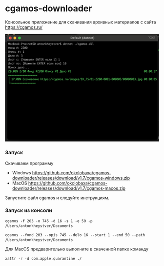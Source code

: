 # cgamos-downloader

Консольное приложение для скачивания архивных материалов с сайта https://cgamos.ru/

![screenshoot](https://raw.githubusercontent.com/okolobaxa/cgamos-downloader/master/screenshoot.png)

### Запуск
Скачиваем программу
* Windows https://github.com/okolobaxa/cgamos-downloader/releases/download/v1.7/cgamos-windows.zip
* MacOS https://github.com/okolobaxa/cgamos-downloader/releases/download/v1.7/cgamos-macos.zip

Запустите файл cgamos и следуйте инструкциям.

### Запуск из консоли
```
cgamos -f 203 -o 745 -d 16 -s 1 -e 50 -p /Users/antonkheystver/Documents
```
```
cgamos --fond 203 --opis 745 --delo 16 --start 1 --end 50 --path /Users/antonkheystver/Documents
```
Для MacOS предварительно выполните в скаченной папке команду 
```
xattr -r -d com.apple.quarantine ./
```
